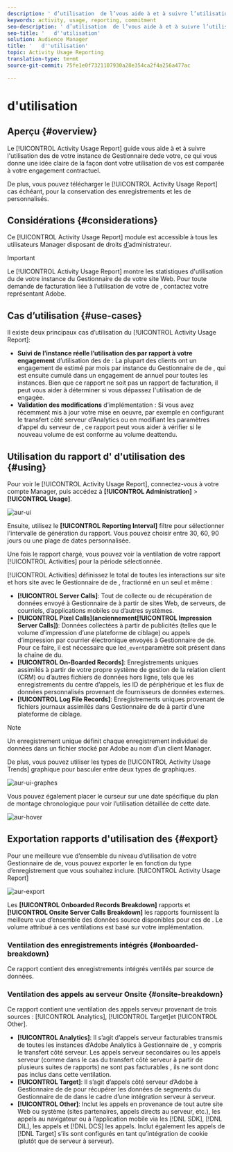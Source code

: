 ```yaml
---
description: ' d’utilisation  de l’vous aide à et à suivre l’utilisation des de l’instance du Gestionnaire de de votre, afin que vous puissiez comparer votre utilisation réelle à votre engagement contractuel.'
keywords: activity, usage, reporting, commitment
seo-description: ' d’utilisation  de l’vous aide à et à suivre l’utilisation des de l’instance du Gestionnaire de de votre, afin que vous puissiez comparer votre utilisation réelle à votre engagement contractuel.'
seo-title: '   d''utilisation'
solution: Audience Manager
title: '   d''utilisation'
topic: Activity Usage Reporting
translation-type: tm+mt
source-git-commit: 75fe1e0f7321107930a28e354ca2f4a256a477ac

---
```



#    d&#39;utilisation

## Aperçu {#overview}

Le [!UICONTROL Activity Usage Report] guide vous aide à  et à suivre l&#39;utilisation  des de votre instance de Gestionnaire dede votre, ce qui vous donne une idée claire de la façon dont votre utilisation de vos est comparée à votre engagement contractuel.

De plus, vous pouvez télécharger le [!UICONTROL Activity Usage Report] cas échéant, pour la conservation des enregistrements et les  de  personnalisés.

## Considérations {#considerations}

Ce [!UICONTROL Activity Usage Report] module est accessible à tous les utilisateurs   Manager disposant de droits [d’](edit-account-settings.md)administrateur.

>[!IMPORTANT]
>
>Le [!UICONTROL Activity Usage Report] montre les statistiques d&#39;utilisation  du  de votre instance du Gestionnaire de de votre site Web. Pour toute demande de facturation liée à l’utilisation de votre  de , contactez votre représentant Adobe.

## Cas d’utilisation {#use-cases}

Il existe deux principaux cas d’utilisation du [!UICONTROL Activity Usage Report]:

* **Suivi de l’instance réelle  l’utilisation  des par rapport à votre engagement** d’utilisation des de   : La plupart des clients ont un engagement de  estimé par mois par instance du Gestionnaire de de , qui est ensuite cumulé dans un engagement de annuel pour toutes les instances. Bien que ce rapport ne soit pas un rapport de facturation, il peut vous aider à déterminer si vous dépassez l&#39;utilisation de  de  engagée.
* **Validation des modifications** d’implémentation : Si vous avez récemment mis à jour votre mise en oeuvre, par exemple en configurant le transfert côté serveur d’Analytics ou en modifiant les paramètres d’appel du serveur de , ce rapport peut vous aider à vérifier si le nouveau volume  de est conforme au volume deattendu.

## Utilisation du rapport d&#39; d&#39;utilisation des {#using}

Pour voir le [!UICONTROL Activity Usage Report], connectez-vous à votre compte   Manager, puis accédez à **[!UICONTROL Administration]** > **[!UICONTROL Usage]**.

![aur-ui](assets/aur-ui.png)

Ensuite, utilisez le **[!UICONTROL Reporting Interval]** filtre pour sélectionner l&#39;intervalle de génération du rapport. Vous pouvez choisir entre 30, 60, 90 jours ou une plage de dates personnalisée.

Une fois le rapport chargé, vous pouvez voir la ventilation de votre rapport [!UICONTROL Activities] pour la période sélectionnée.

[!UICONTROL Activities] définissez le   total de toutes les interactions sur site et hors site avec le Gestionnaire de  de , fractionné en un seul et même :

* **[!UICONTROL Server Calls]**: Tout de collecte ou de récupération de données envoyé à  Gestionnaire de  à partir de sites Web, de serveurs, de courriels, d’applications mobiles ou d’autres systèmes.
* **[!UICONTROL Pixel Calls](anciennement[!UICONTROL Impression Server Calls])**: Données collectées à partir de publicités (telles que le volume d’impression d’une plateforme de ciblage) ou appels d’impression par courrier électronique envoyés à  Gestionnaire de  de. Pour ce faire, il est nécessaire que le`d_event`paramètre soit présent dans la chaîne de  du.
* **[!UICONTROL On-Boarded Records]**: Enregistrements uniques assimilés à partir de votre propre système de gestion de la relation client (CRM) ou d’autres fichiers de données hors ligne, tels que les enregistrements du centre d’appels, les ID de périphérique et les flux de données personnalisés provenant de fournisseurs de données externes.
* **[!UICONTROL Log File Records]**: Enregistrements uniques provenant de fichiers journaux assimilés dans  Gestionnaire de  de à partir d’une plateforme de ciblage.

>[!NOTE]
>
>Un enregistrement unique définit chaque enregistrement individuel de données dans un fichier stocké par Adobe au nom d’un client   Manager.

De plus, vous pouvez utiliser les types de [!UICONTROL Activity Usage Trends] graphique pour basculer entre deux types de graphiques.

![aur-ui-graphes](assets/aur-ui-graphs.png)

Vous pouvez également placer le curseur sur une date spécifique du plan de montage chronologique pour voir l’utilisation détaillée de cette date.

![aur-hover](assets/aur-hover.png)

## Exportation  rapports  d&#39;utilisation des {#export}

Pour une meilleure vue d’ensemble du niveau d’utilisation de votre  Gestionnaire de   de, vous pouvez exporter le  en fonction du type d’enregistrement que vous souhaitez inclure. [!UICONTROL Activity Usage Report]

![aur-export](assets/aur-export.png)

Les **[!UICONTROL Onboarded Records Breakdown]** rapports et **[!UICONTROL Onsite Server Calls Breakdown]** les rapports fournissent la meilleure vue d’ensemble des données source disponibles pour ces  de . Le volume attribué à ces ventilations est basé sur votre implémentation.

### Ventilation des enregistrements intégrés {#onboarded-breakdown}

Ce rapport contient des enregistrements intégrés ventilés par source de données.

### Ventilation des appels au serveur Onsite {#onsite-breakdown}

Ce rapport contient une ventilation des appels serveur provenant de trois sources : [!UICONTROL Analytics], [!UICONTROL Target]et [!UICONTROL Other].

* **[!UICONTROL Analytics]**: Il s’agit d’appels serveur facturables transmis de toutes les instances d’Adobe Analytics à  Gestionnaire de , y compris le transfert côté serveur. Les appels serveur secondaires ou les appels serveur  (comme dans le cas du transfert côté serveur à partir de plusieurs suites de rapports) ne sont pas facturables , ils ne sont donc pas inclus dans cette ventilation.
* **[!UICONTROL Target]**: Il s’agit d’appels côté serveur d’Adobe  à  Gestionnaire de  de pour récupérer les données de segments du Gestionnaire de de dans le cadre d’une intégration serveur à serveur.
* **[!UICONTROL Other]**: Inclut les appels en provenance de tout autre site Web ou système (sites partenaires, appels directs au serveur, etc.), les appels au navigateur ou à l’application mobile via les [!DNL SDK], [!DNL DIL], les appels  et [!DNL DCS] les appels. Inclut également les appels de [!DNL Target] s’ils sont configurés en tant qu’intégration de cookie (plutôt que de serveur à serveur).
